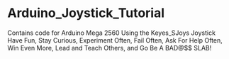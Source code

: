 # Arduino_Joystick_Tutorial

Contains code for Arduino Mega 2560
Using the Keyes_SJoys Joystick
Have Fun, Stay Curious, Experiment Often, Fail Often, Ask For Help Often, Win Even More, Lead and Teach Others, and Go Be A BAD@$$ SLAB!
